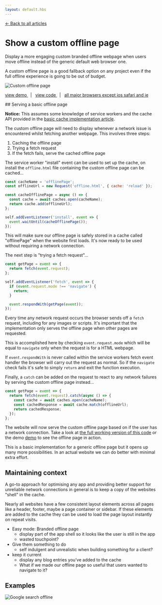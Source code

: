 ```yaml
---
layout: default.hbs
---
```


[&larr; Back to all articles](/)

# Show a custom offline page

<p class="subtitle">
  Display a more engaging custom branded offline webpage when users move offline
  instead of the generic default web browser one.
</p>

A custom offline page is a good fallback option on any project even if the full
offline experience is going to be out of budget.

![Custom offline page](/assets/custom-offline-page/offline-page.jpg)

<a href="https://custom-offline-page.glitch.me/" target="_blank" rel="noopener noreferrer">
  view demo
</a>
&nbsp; | &nbsp;
<a href="https://glitch.com/edit/#!/custom-offline-page" target="_blank" rel="noopener noreferrer">
  view code
</a>
&nbsp; | &nbsp;
<a href="https://caniuse.com/#search=caches" target="_blank" rel="noopener noreferrer">
  all major browsers except ios safari and ie
</a>

## Serving a basic offline page

<div class="callout">
  
  **Notice:** This assumes some knowledge of service workers and the cache API provided
  in the [basic cache implementation article](/a-basic-cache-implementation.html).

</div>

The custom offline page will need to display whenever a network issue is encountered
whilst fetching another webpage. This involves three steps:

1. Caching the offline page
2. Trying a fetch request
3. If the fetch fails, serve the cached offline page

The service worker "install" event can be used to set up the cache, on install the
`offline.html` file containing the custom offline page can be cached...

```javascript
const cacheName = 'offlinePage';
const offlineUrl = new Request('offline.html', { cache: 'reload' });

const cacheOfflinePage = async () => {
  const cache = await caches.open(cacheName);
  return cache.add(offlineUrl);
};

self.addEventListener('install', event => {
  event.waitUntil(cacheOfflinePage());
});
```

This will make sure our offline page is safely stored in a cache called "offlinePage"
when the website first loads. It's now ready to be used without requiring a network
connection.

The next step is "trying a fetch request"...

```javascript
const getPage = event => {
  return fetch(event.request);
};

self.addEventListener('fetch', event => {
  if (event.request.mode !== 'navigate') {
    return;
  }

  event.respondWith(getPage(event));
});
```

Every time any network request occurs the browser sends off a `fetch` request,
including for any images or scripts. It's important that the implementation only
serves the offline page when other pages are requested.

This is accomplished here by checking `event.request.mode` which will be equal to
`navigate` only when the request is for a HTML webpage.

If `event.respondWith` is never called within the service workers fetch event handler
the browser will carry out the request as normal. So if the `navigate` check fails
it's safe to simply `return` and exit the function execution.

Finally, a `catch` can be added on the request to react to any network failures by
serving the custom offline page instead...

```javascript
const getPage = event => {
  return fetch(event.request).catch(async () => {
    const cache = await caches.open(cacheName);
    const cachedResponse = await cache.match(offlineUrl);
    return cachedResponse;
  });
};
```

The website will now serve the custom offline page based on if the user has a
network connection. Take a look at <a href="https://glitch.com/edit/#!/custom-offline-page" target="_blank" rel="noopener noreferrer">the full working version of this code</a>
or the demo <a href="https://custom-offline-page.glitch.me/" target="_blank" rel="noopener noreferrer">demo</a>
to see the offline page in action.

This is a basic implementation for a generic offline page but it opens up many more
possibilities. In an actual website we can do better with minimal extra effort.

## Maintaining context

A go-to approach for optimising any app and providing better support for unreliable
network connections in general is to keep a copy of the websites "shell" in the cache.

Nearly all websites have a few consistent layout elements across all pages like a
header, footer, maybe a page container or sidebar. If these elements are added to
the cache they can be used to load the page layout instantly on repeat visits.



- Easy mode: Branded offline page
  - display part of the app shell so it looks like the user is still in the app
  - wasted touchpoint?
- Give them something to do
  - self indulgent and unrealistic when building something for a client?
- keep it current
  - display any blog entries you’ve added to the cache
  - What if we made our offline page so useful that users wanted to navigate to it?

## Examples

![Google search offline](/assets/custom-offline-page/google.jpg)
